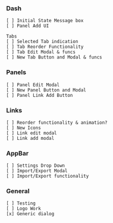 ### Dash
    [ ] Initial State Message box
    [ ] Panel Add UI

    Tabs
    [ ] Selected Tab indication
    [ ] Tab Reorder Functionality
    [ ] Tab Edit Modal & funcs
    [ ] New Tab Button and Modal & funcs

### Panels
    [ ] Panel Edit Modal
    [ ] New Panel Button and Modal
    [ ] Panel Link Add Button

### Links
    [ ] Reorder functionality & animation?
    [ ] New Icons
    [ ] Link edit modal
    [ ] Link add modal

### AppBar 
    [ ] Settings Drop Down
    [ ] Import/Export Modal
    [ ] Import/Export functionality

### General
    [ ] Testing
    [ ] Logo Work
    [x] Generic dialog
